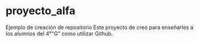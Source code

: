 # proyecto_alfa
Ejemplo de creación de repositorio
Este proyecto de creo para enseñarles a los alumnos del 4°"G" como utilizar Github.
